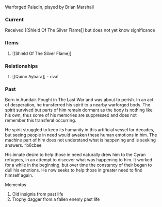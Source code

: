 Warforged Paladin, played by Brian Marshall

### Current
Received [[Shield Of The Silver Flame]] but does not yet know significance

### Items
1. [[Shield Of The Silver Flame]]

### Relationships
1. [[Quinn Aybara]] - rival

### Past
Born in Aundair. Fought in The Last War and was about to perish. In an act of desperation, he transferred his spirit to a nearby warforged body. The spirit survived but parts of him remain dormant as the body is nothing like his own, thus some of his memories are suppressed and does not remember this transferal occurring.

He spirit struggled to keep its humanity in this artificial vessel for decades, but seeing people in need would awaken these human emotions in him. The machine part of him does not understand what is happening and is seeking answers. ^b8cbee

His innate desire to help those in need naturally drew him to the Cyran refugees, in an attempt to discover what was happening to him. It worked for a while in the beginning, but over time the constancy of their began to dull his emotions. He now seeks to help those in greater need to find himself again.

Mementos
1. Old insignia from past life
2. Trophy dagger from a fallen enemy past life
